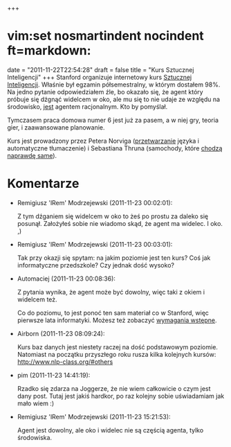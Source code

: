 +++
# vim:set nosmartindent nocindent ft=markdown:
date = "2011-11-22T22:54:28"
draft = false
title = "Kurs Sztucznej Inteligencji"
+++
Stanford organizuje internetowy kurs [Sztucznej
Inteligencji](http://www.ai-class.com/). Właśnie był egzamin półsemestralny,
w którym dostałem 98%. Na jedno pytanie odpowiedziałem źle, bo okazało się, że
agent który próbuje się dźgnąć widelcem w oko, ale mu się to nie udaje ze
względu na środowisko, [jest](http://www.youtube.com/watch?v=wBXnAxDpGxA)
agentem racjonalnym. Kto by pomyślał.

Tymczasem praca domowa numer 6 jest już za pasem, a w niej gry, teoria gier, i
zaawansowane planowanie.

Kurs jest prowadzony przez Petera Norviga
([przetwarzanie](http://norvig.com/spell-correct.html) języka i automatyczne
tłumaczenie) i Sebastiana Thruna (samochody, które [chodzą naprawdę
same](http://www.nytimes.com/2010/10/10/science/10google.html)).

# Komentarze

* Remigiusz 'lRem' Modrzejewski (2011-11-23 00:02:01): <p>Z tym dźganiem się
  widelcem w oko to żeś po prostu za daleko się posunął. Założyłeś sobie nie
  wiadomo skąd, że agent ma widelec. I oko. ,)</p>
* Remigiusz 'lRem' Modrzejewski (2011-11-23 00:03:01): <p>Tak przy okazji się
  spytam: na jakim poziomie jest ten kurs? Coś jak informatyczne przedszkole?
  Czy jednak dość wysoko?</p>
* Automaciej (2011-11-23 00:08:36): <p>Z pytania wynika, że agent może być
  dowolny, więc taki z okiem i widelcem też.</p>    <p>Co do poziomu, to jest
  ponoć ten sam materiał co w Stanford, więc pierwsze lata informatyki.  Możesz
  też zobaczyć <a href="https://www.ai-class.com/resources">wymagania
  wstępne</a>.</p>
* Airborn (2011-11-23 08:09:24): <p>Kurs baz danych jest niestety raczej na dość
  podstawowym poziomie. Natomiast na początku przyszłego roku rusza kilka
  kolejnych kursów: http://www.nlp-class.org/#others</p>
* pim (2011-11-23 14:41:19): <p>Rzadko się zdarza na Joggerze, że nie wiem
  całkowicie o czym jest dany post. Tutaj jest jakiś hardkor, po raz kolejny
  sobie uświadamiam jak mało wiem :)</p>
* Remigiusz 'lRem' Modrzejewski (2011-11-23 15:21:53): <p>Agent jest dowolny,
  ale oko i widelec nie są częścią agenta, tylko środowiska.</p>
